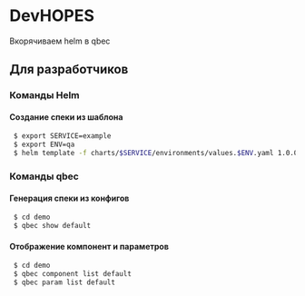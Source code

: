 # DevHOPES

Вкорячиваем helm в qbec

## Для разработчиков

### Команды Helm

#### Создание спеки из шаблона

```bash
 $ export SERVICE=example
 $ export ENV=qa
 $ helm template -f charts/$SERVICE/environments/values.$ENV.yaml 1.0.0 charts/$SERVICE
```

### Команды qbec

#### Генерация спеки из конфигов

```bash
 $ cd demo
 $ qbec show default
```

#### Отображение компонент и параметров

```bash
 $ cd demo
 $ qbec component list default
 $ qbec param list default
```
